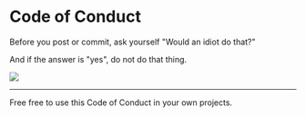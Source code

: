 # Code of Conduct

Before you post or commit, ask yourself "Would an idiot do that?"

And if the answer is "yes", do not do that thing. 

[![](http://www.theofficequotes.com/screenshots/84521e6a7a4ea0cf2057070b8fa200ba.jpg)](https://youtu.be/KFwUcEwD4l4)
___

Free free to use this Code of Conduct in your own projects. 
